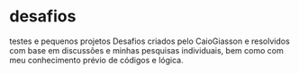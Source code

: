 # desafios
testes e pequenos projetos
Desafios criados pelo CaioGiasson e resolvidos com base em discussões e minhas pesquisas individuais, bem como com meu conhecimento prévio de códigos e lógica.
